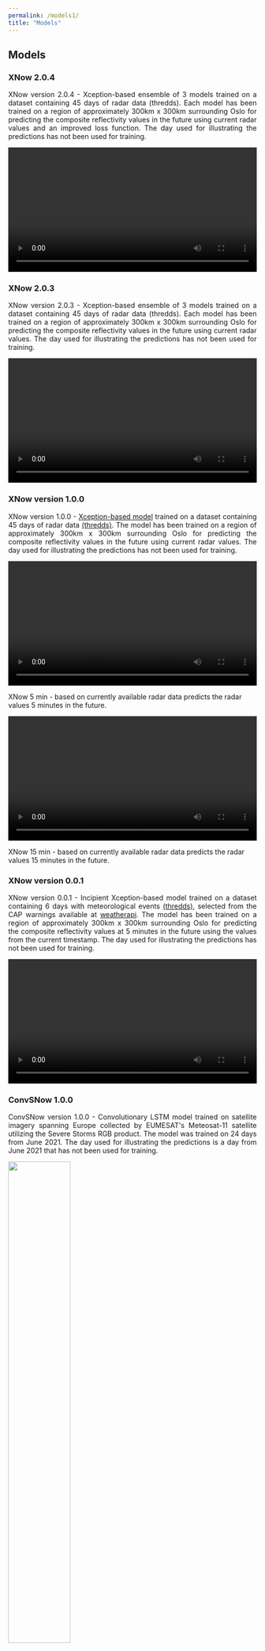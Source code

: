 ```yaml
---
permalink: /models1/
title: "Models"
---
```

<html>
<head>
<meta name="viewport" content="width=device-width, initial-scale=1">
<style>
.collapsible {
  background-color: #2073ac;
  color: white;
  cursor: pointer;
  padding: 18px;
  width: 100%;
  border: none;
  text-align: left;
  outline: none;
  font-size: 15px;
}

.active, .collapsible:hover {
  background-color: #555;
}

.content {
  padding: 0 18px;
  display: none;
  overflow: hidden;
  background-color: #f1f1f1;
}
</style>
</head>
<body>



<h2>Models</h2>

<h3>XNow 2.0.4</h3>
<p class="small" align="justify">XNow version 2.0.4 - Xception-based ensemble of 3 models trained on a dataset containing 45 days of radar data (thredds). Each model has been trained on a region of approximately 300km x 300km surrounding Oslo for predicting the composite reflectivity values in the future using current radar values and an improved loss function. The day used for illustrating the predictions has not been used for training.</p>

<video width="100%" controls>
  <source src="/assets/videos/V4_new_01_07_2021.mp4" type="video/mp4" >
</video>
<h3>XNow 2.0.3</h3>
<p class="small" align="justify">XNow version 2.0.3 - Xception-based ensemble of 3 models trained on a dataset containing 45 days of radar data (thredds). Each model has been trained on a region of approximately 300km x 300km surrounding Oslo for predicting the composite reflectivity values in the future using current radar values. The day used for illustrating the predictions has not been used for training.</p>

<video width="100%" controls>
  <source src="/assets/videos/V3_old_01_07_2021.mp4" type="video/mp4" >
</video>



<h3> XNow version 1.0.0</h3>

<p class="small" align="justify">XNow version 1.0.0 - <a href="https://ieeexplore.ieee.org/document/9118849">Xception-based model</a> trained on a dataset containing 45 days of radar data <a href="https://thredds.met.no/thredds/catalog/remotesensing/reflectivity-nordic/catalog.html">(thredds)</a>. The model has been trained on a region of approximately 300km x 300km surrounding Oslo for predicting the composite reflectivity values in the future using current radar values. The day used for illustrating the predictions has not been used for training.</p>
<video width="100%" controls>
  <source src="/assets/videos/xnow-4steps-5min-publ.mp4" type="video/mp4">
</video>
<p class="small">XNow 5 min - based on currently available radar data predicts the radar values 5 minutes in the future. </p>
<video width="100%" controls>
  <source src="/assets/videos/xnow-4steps-15min-publ.mp4" type="video/mp4">
</video>
<p class="small">XNow 15 min - based on currently available radar data predicts the radar values 15 minutes in the future. </p>

<h3> XNow version 0.0.1</h3>

<p class="small" align="justify">XNow version 0.0.1 - Incipient Xception-based model trained on a dataset containing 6 days with meteorological events <a href="https://thredds.met.no/thredds/catalog/remotesensing/reflectivity-nordic/catalog.html">(thredds)</a>, selected from the CAP warnings available at <a href="https://api.met.no/weatherapi/metalerts/1.1?show=all&lang=en">weatherapi</a>. The model has been trained on a region of approximately 300km x 300km surrounding Oslo for predicting the composite reflectivity values at 5 minutes in the future using the values from the current timestamp. The day used for illustrating the predictions has not been used for training.</p>

<video width="100%" controls>
  <source src="/assets/videos/xnow_5m_with_negative_5minutes_noRMSE_noCM.mp4" type="video/mp4" >
</video>


<h3>ConvSNow 1.0.0</h3>
<p class="small" align="justify">ConvSNow version 1.0.0 - Convolutionary LSTM model trained on satellite imagery spanning Europe collected by EUMESAT's Meteosat-11 satellite utilizing the Severe Storms RGB product. The model was trained on 24 days from June 2021. The day used for illustrating the predictions is a day from June 2021 that has not been used for training.</p>

<img src="/assets/images/ConvSNow.gif" style="width:50%">

<p class="small" align="justify">ConvSNow 15 min - based on currently available satellite data predicts the Severe Storms RGB product 15 minutes in the future. The top side animation represents the model prediction, while the bottom side animation represents the actual (real) observation.</p>



</body>
</html>
